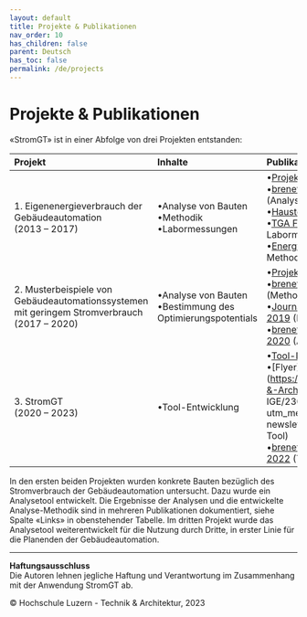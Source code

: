 ```yaml
---
layout: default
title: Projekte & Publikationen
nav_order: 10
has_children: false
parent: Deutsch
has_toc: false
permalink: /de/projects
---
```


# Projekte & Publikationen
«StromGT» ist in einer Abfolge von drei Projekten entstanden:

| Projekt  | Inhalte | Publikationen  |
| :---          | :---          | :---          |
| 1.     Eigenenergieverbrauch der<br>Gebäudeautomation<br>(2013 – 2017) |•Analyse von Bauten<br> •Methodik<br> •Labormessungen| •[Projekt-Ergebnisbericht](https://www.bfe.admin.ch/bfe/de/home/news-und-medien/publikationen.exturl.html/aHR0cHM6Ly9wdWJkYi5iZmUuYWRtaW4uY2gvZGUvcHVibGljYX/Rpb24vZG93bmxvYWQvODMwNw==.html)<br>•[brenet Status-Seminar 2016](https://zenodo.org/record/2590938) (Analysen & Methodik)<br>•[Haustech, 5 2016](https://www.hslu.ch/-/media/campus/common/files/dokumente/ta/ta%20forschung/zig/zig%20berichte/ht5%20040%20extra%20gebaeudeautomation.pdf?la=de-ch.) (Analysen)<br>•[TGA Fachplaner, 11 2016](http://service.gentnerverlag.de/download/pdf/tga/Hslu.pdf) (Analysen, Labormessungen)<br>•[Energy Procedia, 2017](https://www.sciencedirect.com/science/article/pii/S1876610217329284?via%253Dihub) (Analysen & Methodik) |
| 2.     Musterbeispiele von Gebäudeautomationssystemen<br> mit geringem Stromverbrauch<br>(2017 – 2020) |•Analyse von Bauten<br>•Bestimmung des Optimierungspotentials| •[Projekt-Ergebnisbericht](https://www.bfe.admin.ch/bfe/de/home/news-und-medien/publikationen.exturl.html/aHR0cHM6Ly9wdWJkYi5iZmUuYWRtaW4uY2gvZGUvcHVibGljYX/Rpb24vZG93bmxvYWQvMTAzMDQ=.html)<br>•[brenet Status-Seminar, 2018](https://zenodo.org/record/2589957) (Methodik)<br>•[Journal of Physics: Conference Series, 2019](https://iopscience.iop.org/article/10.1088/1742-6596/1343/1/012125) (Methodik)<br>•[brenet Status-Seminar, S. 80-89, 2020](https://zenodo.org/record/3900180) (Analyse zu Roche Bau 1)|
| 3. StromGT<br>(2020 – 2023) |•Tool-Entwicklung| •[Tool-Download](https://hslu-ige-laes.github.io/StromGTPublic/de) <br>•[Flyer](https://mailspace.hslu.ch/T&A_Technik-&-Architektur/IGE/Newsletter IGE/230728_Poster_StromGT.pdf?utm_medium=email&utm_source=ta-newsletter-ige_nl) (Projekte, Fallstudie, Tool)<br>•[brenet Status-Seminar, S. 44-51, 2022](https://zenodo.org/record/6798164) (Tool)<br> |

In den ersten beiden Projekten wurden konkrete Bauten bezüglich des Stromverbrauch der Gebäudeautomation untersucht. Dazu wurde ein Analysetool entwickelt. Die Ergebnisse der Analysen und die entwickelte Analyse-Methodik sind in mehreren Publikationen dokumentiert, siehe Spalte «Links» in obenstehender Tabelle. Im dritten Projekt wurde das Analysetool weiterentwickelt für die Nutzung durch Dritte, in erster Linie für die Planenden der Gebäudeautomation.



<hr>

**Haftungsausschluss**<br>
Die Autoren lehnen jegliche Haftung und Verantwortung im Zusammenhang mit der Anwendung StromGT ab.

© Hochschule Luzern - Technik & Architektur, 2023
